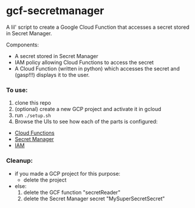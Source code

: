 # gcf-secretmanager

A lil' script to create a Google Cloud Function that accesses a secret stored in Secret Manager.

Components:
* A secret stored in Secret Manager
* IAM policy allowing Cloud Functions to access the secret
* A Cloud Function (written in python) which accesses the secret and (gasp!!!) displays it to the user.

### To use:
1. clone this repo
2. (optional) create a new GCP project and activate it in gcloud
3. run `./setup.sh`
4. Browse the UIs to see how each of the parts is configured:
  * [Cloud Functions](https://console.cloud.google.com/functions/list)
  * [Secret Manager](https://console.cloud.google.com/security/secret-manager)
  * [IAM](https://console.cloud.google.com/iam-admin/iam)

### Cleanup:
* if you made a GCP project for this purpose:
  * delete the project
* else:
  1. delete the GCF function "secretReader"
  2. delete the Secret Manager secret "MySuperSecretSecret"
